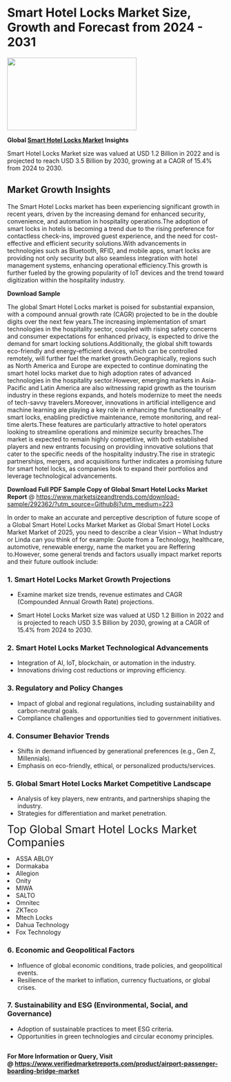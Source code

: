 <H1>Smart Hotel Locks Market Size, Growth and Forecast from 2024 - 2031</H1><img class="aligncenter size-medium wp-image-584254" src="https://thirdeyenews.in/wp-content/uploads/2024/09/Global-Market-Research-300x168.jpeg" alt="" width="300" height="168" /><p><strong>Global&nbsp;<a href="https://www.marketsizeandtrends.com/download-sample/292362/?utm_source=Github8j?utm_medium=223">Smart Hotel Locks Market</a> Insights</strong></p><p>Smart Hotel Locks Market size was valued at USD 1.2 Billion in 2022 and is projected to reach USD 3.5 Billion by 2030, growing at a CAGR of 15.4% from 2024 to 2030.</p><p><h2>Market Growth Insights</h2> <p>The Smart Hotel Locks market has been experiencing significant growth in recent years, driven by the increasing demand for enhanced security, convenience, and automation in hospitality operations.The adoption of smart locks in hotels is becoming a trend due to the rising preference for contactless check-ins, improved guest experience, and the need for cost-effective and efficient security solutions.With advancements in technologies such as Bluetooth, RFID, and mobile apps, smart locks are providing not only security but also seamless integration with hotel management systems, enhancing operational efficiency.This growth is further fueled by the growing popularity of IoT devices and the trend toward digitization within the hospitality industry.</p> <p><strong>Download Sample</strong></p> <p>The global Smart Hotel Locks market is poised for substantial expansion, with a compound annual growth rate (CAGR) projected to be in the double digits over the next few years.The increasing implementation of smart technologies in the hospitality sector, coupled with rising safety concerns and consumer expectations for enhanced privacy, is expected to drive the demand for smart locking solutions.Additionally, the global shift towards eco-friendly and energy-efficient devices, which can be controlled remotely, will further fuel the market growth.Geographically, regions such as North America and Europe are expected to continue dominating the smart hotel locks market due to high adoption rates of advanced technologies in the hospitality sector.However, emerging markets in Asia-Pacific and Latin America are also witnessing rapid growth as the tourism industry in these regions expands, and hotels modernize to meet the needs of tech-savvy travelers.Moreover, innovations in artificial intelligence and machine learning are playing a key role in enhancing the functionality of smart locks, enabling predictive maintenance, remote monitoring, and real-time alerts.These features are particularly attractive to hotel operators looking to streamline operations and minimize security breaches.The market is expected to remain highly competitive, with both established players and new entrants focusing on providing innovative solutions that cater to the specific needs of the hospitality industry.The rise in strategic partnerships, mergers, and acquisitions further indicates a promising future for smart hotel locks, as companies look to expand their portfolios and leverage technological advancements.</p> <p><span class=""><strong>Download Full PDF Sample Copy of Global Smart Hotel Locks Market Report</strong> @ <a href="https://www.marketsizeandtrends.com/download-sample/292362/?utm_source=Github8j?utm_medium=223" target="_blank">https://www.marketsizeandtrends.com/download-sample/292362/?utm_source=Github8j?utm_medium=223</a></span></p><p>In order to make an accurate and perceptive description of future scope of a Global&nbsp;Smart Hotel Locks Market Market as Global&nbsp;Smart Hotel Locks Market Market of 2025, you need to describe a clear Vision &ndash; What Industry or Linda can you think of for example: Quote from a Technology, healthcare, automotive, renewable energy, name the market you are Reffering to.However, some general trends and factors usually impact market reports and their future outlook include:</p><h3>1.&nbsp;<strong>Smart Hotel Locks Market Growth Projections</strong></h3><ul><li>Examine market size trends, revenue estimates and CAGR (Compounded Annual Growth Rate) projections.</li><li><p>Smart Hotel Locks Market size was valued at USD 1.2 Billion in 2022 and is projected to reach USD 3.5 Billion by 2030, growing at a CAGR of 15.4% from 2024 to 2030.</p></li></ul><h3>2.&nbsp;<strong>Smart Hotel Locks Market Technological Advancements</strong></h3><ul><li>Integration of AI, IoT, blockchain, or automation in the industry.</li><li>Innovations driving cost reductions or improving efficiency.</li></ul><h3>3.&nbsp;<strong>Regulatory and Policy Changes</strong></h3><ul><li>Impact of global and regional regulations, including sustainability and carbon-neutral goals.</li><li>Compliance challenges and opportunities tied to government initiatives.</li></ul><h3>4.&nbsp;<strong>Consumer Behavior Trends</strong></h3><ul><li>Shifts in demand influenced by generational preferences (e.g., Gen Z, Millennials).</li><li>Emphasis on eco-friendly, ethical, or personalized products/services.</li></ul><h3>5.&nbsp;<strong>Global Smart Hotel Locks Market Competitive Landscape</strong></h3><ul><li>Analysis of key players, new entrants, and partnerships shaping the industry.</li><li>Strategies for differentiation and market penetration.</li></ul><p data-pm-slice="1 1 []"><span style="color: inherit; font-family: inherit; font-size: 25px;">Top Global Smart Hotel Locks Market Companies</span></p><div class="" data-test-id=""><p><li>ASSA ABLOY</li><li> Dormakaba</li><li> Allegion</li><li> Onity</li><li> MIWA</li><li> SALTO</li><li> Omnitec</li><li> ZKTeco</li><li> Mtech Locks</li><li> Dahua Technology</li><li> Fox Technology</li></p></div><h3>6.&nbsp;<strong>Economic and Geopolitical Factors</strong></h3><ul><li>Influence of global economic conditions, trade policies, and geopolitical events.</li><li>Resilience of the market to inflation, currency fluctuations, or global crises.</li></ul><h3>7.&nbsp;<strong>Sustainability and ESG (Environmental, Social, and Governance)</strong></h3><ul><li>Adoption of sustainable practices to meet ESG criteria.</li><li>Opportunities in green technologies and circular economy principles.</li></ul><h2><strong style="font-size: 14px;">For More Information or Query, Visit @&nbsp;</strong><a style="background-color: #ffffff; font-size: 14px;" href="https://www.marketsizeandtrends.com/report/smart-hotel-locks-market/" target="_blank">https://www.verifiedmarketreports.com/product/airport-passenger-boarding-bridge-market</a></h2>